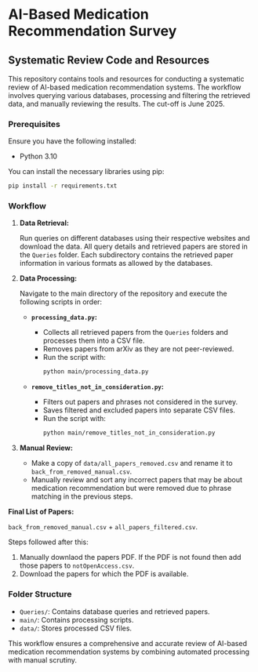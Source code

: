 # AI-Based Medication Recommendation Survey

## Systematic Review Code and Resources

This repository contains tools and resources for conducting a systematic review of AI-based medication recommendation systems. The workflow involves querying various databases, processing and filtering the retrieved data, and manually reviewing the results.
The cut-off is June 2025.

### Prerequisites

Ensure you have the following installed:

- Python 3.10

You can install the necessary libraries using pip:

```bash
pip install -r requirements.txt
```

### Workflow

1. **Data Retrieval:**

   Run queries on different databases using their respective websites and download the data. All query details and retrieved papers are stored in the `Queries` folder. Each subdirectory contains the retrieved paper information in various formats as allowed by the databases.

2. **Data Processing:**

   Navigate to the main directory of the repository and execute the following scripts in order:

   - **`processing_data.py`:** 
     - Collects all retrieved papers from the `Queries` folders and processes them into a CSV file.
     - Removes papers from arXiv as they are not peer-reviewed.
     - Run the script with:
       ```bash
       python main/processing_data.py
       ```

   - **`remove_titles_not_in_consideration.py`:** 
     - Filters out papers and phrases not considered in the survey.
     - Saves filtered and excluded papers into separate CSV files.
     - Run the script with:
       ```bash
       python main/remove_titles_not_in_consideration.py
       ```

3. **Manual Review:**

   - Make a copy of `data/all_papers_removed.csv` and rename it to `back_from_removed_manual.csv`.
   - Manually review and sort any incorrect papers that may be about medication recommendation but were removed due to phrase matching in the previous steps.


**Final List of Papers:**

`back_from_removed_manual.csv` + `all_papers_filtered.csv`.

Steps followed after this:
1. Manually downlaod the papers PDF. If the PDF is not found then add those papers to `notOpenAccess.csv`.
2. Download the papers for which the PDF is available.

### Folder Structure

- `Queries/`: Contains database queries and retrieved papers.
- `main/`: Contains processing scripts.
- `data/`: Stores processed CSV files.

This workflow ensures a comprehensive and accurate review of AI-based medication recommendation systems by combining automated processing with manual scrutiny.

